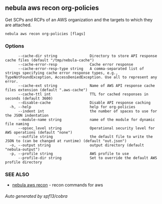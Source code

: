 ## nebula aws recon org-policies

Get SCPs and RCPs of an AWS organization and the targets to which they are attached.

```
nebula aws recon org-policies [flags]
```

### Options

```
      --cache-dir string               Directory to store API response cache files (default "/tmp/nebula-cache")
      --cache-error-resp               Cache error response
      --cache-error-resp-type string   A comma-separated list of strings specifying cache error response types, e.g., TypeNotFoundException, AccessDeniedException. Use all to represent any error.
      --cache-ext string               Name of AWS API response cache files extension (default ".aws-cache")
      --cache-ttl int                  TTL for cached responses in seconds (default 3600)
      --disable-cache                  Disable API response caching
  -h, --help                           help for org-policies
      --indent int                     the number of spaces to use for the JSON indentation
      --module-name string             name of the module for dynamic file naming
      --opsec_level string             Operational security level for AWS operations (default "none")
      --outfile string                 the default file to write the JSON to (can be changed at runtime) (default "out.json")
  -o, --output string                  output directory (default "nebula-output")
  -p, --profile string                 AWS profile to use
      --profile-dir string             Set to override the default AWS profile directory
```

### SEE ALSO

* [nebula aws recon](nebula_aws_recon.md)	 - recon commands for aws

###### Auto generated by spf13/cobra
